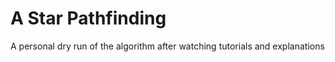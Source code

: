 # A Star Pathfinding
 A personal dry run of the algorithm after watching tutorials and explanations
